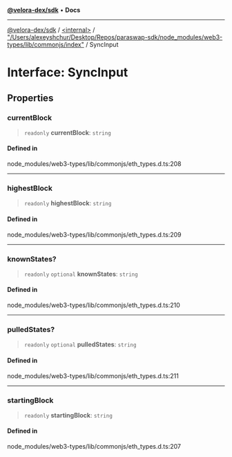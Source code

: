 [**@velora-dex/sdk**](../../../../README.md) • **Docs**

***

[@velora-dex/sdk](../../../../globals.md) / [\<internal\>](../../../README.md) / ["/Users/alexeyshchur/Desktop/Repos/paraswap-sdk/node\_modules/web3-types/lib/commonjs/index"](../README.md) / SyncInput

# Interface: SyncInput

## Properties

### currentBlock

> `readonly` **currentBlock**: `string`

#### Defined in

node\_modules/web3-types/lib/commonjs/eth\_types.d.ts:208

***

### highestBlock

> `readonly` **highestBlock**: `string`

#### Defined in

node\_modules/web3-types/lib/commonjs/eth\_types.d.ts:209

***

### knownStates?

> `readonly` `optional` **knownStates**: `string`

#### Defined in

node\_modules/web3-types/lib/commonjs/eth\_types.d.ts:210

***

### pulledStates?

> `readonly` `optional` **pulledStates**: `string`

#### Defined in

node\_modules/web3-types/lib/commonjs/eth\_types.d.ts:211

***

### startingBlock

> `readonly` **startingBlock**: `string`

#### Defined in

node\_modules/web3-types/lib/commonjs/eth\_types.d.ts:207
